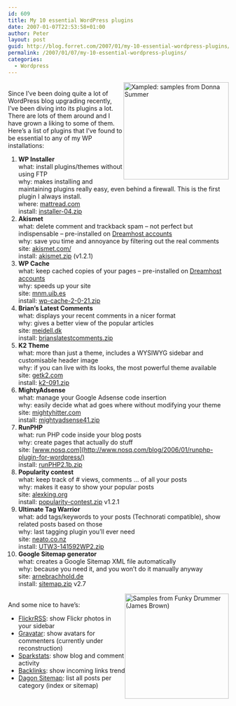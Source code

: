 ```yaml
---
id: 609
title: My 10 essential WordPress plugins
date: 2007-01-07T22:53:58+01:00
author: Peter
layout: post
guid: http://blog.forret.com/2007/01/my-10-essential-wordpress-plugins/
permalink: /2007/01/07/my-10-essential-wordpress-plugins/
categories:
  - Wordpress
---
```

[<img loading="lazy" style="float: right" src="http://farm1.static.flickr.com/128/339867739_95e87fb3e3_m.jpg" width="240" height="222" alt="Xampled: samples from Donna Summer" />](http://www.flickr.com/photos/pforret/339867739/ "Photo Sharing")  
Since I&#8217;ve been doing quite a lot of WordPress blog upgrading recently, I&#8217;ve been diving into its plugins a lot. There are lots of them around and I have grown a liking to some of them.  
Here&#8217;s a list of plugins that I&#8217;ve found to be essential to any of my WP installations:

  1. **WP Installer**  
    what: install plugins/themes without using FTP  
    why: makes installing and maintaining plugins really easy, even behind a firewall. This is the first plugin I always install.  
    where: [mattread.com](http://mattread.com/projects/wp-plugins/installer-the-plugin/)  
    install: [installer-04.zip](http://mattread.com/download/installer-04) 
  2. **Akismet**  
    what: delete comment and trackback spam &#8211; not perfect but indispensable &#8211; pre-installed on [Dreamhost accounts](http://www.dreamhost.com/r.cgi?166410)  
    why: save you time and annoyance by filtering out the real comments  
    site: [akismet.com/](http://akismet.com/)  
    install: [akismet.zip](http://downloads.wordpress.org/plugin/akismet.zip) (v1.2.1) 
  3. **WP Cache**  
    what: keep cached copies of your pages &#8211; pre-installed on [Dreamhost accounts](http://www.dreamhost.com/r.cgi?166410)  
    why: speeds up your site  
    site: [mnm.uib.es](http://mnm.uib.es/gallir/wp-cache-2/)  
    install: [wp-cache-2-0-21.zip](http://mnm.uib.es/gallir/wp-content/wp-cache-2-0-21.zip) 
  4. **Brian&#8217;s Latest Comments**  
    what: displays your recent comments in a nicer format  
    why: gives a better view of the popular articles  
    site: [meidell.dk](http://meidell.dk/archives/category/wordpress/latest-comments/)  
    install: [brianslatestcomments.zip](http://brianslatestcomments.googlecode.com/svn/trunk/brianslatestcomments.zip) 
  5. **K2 Theme**  
    what: more than just a theme, includes a WYSIWYG sidebar and customisable header image  
    why: if you can live with its looks, the most powerful theme available  
    site: [getk2.com](http://getk2.com/)  
    install: [k2-091.zip](http://getk2.com/files/k2-091.zip) 
  6. **MightyAdsense**  
    what: manage your Google Adsense code insertion  
    why: easily decide what ad goes where without modifying your theme  
    site: [mightyhitter.com](http://mightyhitter.com/main-page/plugins/mightyadsense/)  
    install: [mightyadsense41.zip](http://mightyhitter.com/wp-content/uploads/2006/09/mightyadsense41.zip) 
  7. **RunPHP**  
    what: run PHP code inside your blog posts  
    why: create pages that actually do stuff  
    site: [www.nosq.com](http://www.nosq.com/blog/2006/01/runphp-plugin-for-wordpress/)  
    install: [runPHP2.1b.zip](http://www.nosq.com/download/runPHP2.1b.zip) 
  8. **Popularity contest**  
    what: keep track of # views, comments &#8230; of all your posts  
    why: makes it easy to show your popular posts  
    site: [alexking.org](http://alexking.org/projects/wordpress/readme?project=popularity-contest)  
    install: [popularity-contest.zip](http://alexking.org/projects/wordpress/plugins/popularity-contest.zip) v1.2.1 
  9. **Ultimate Tag Warrior**  
    what: add tags/keywords to your posts (Technorati compatible), show related posts based on those  
    why: last tagging plugin you&#8217;ll ever need  
    site: [neato.co.nz](http://www.neato.co.nz/ultimate-tag-warrior/)  
    install: [UTW3-141592WP2.zip](http://www.neato.co.nz/plugins/UTW3-141592WP2.zip) 
 10. **Google Sitemap generator**  
    what: creates a Google Sitemap XML file automatically  
    why: because you need it, and you won&#8217;t do it manually anyway  
    site: [arnebrachhold.de](http://www.arnebrachhold.de/2005/06/05/google-sitemaps-generator-v2-final)  
    install: [sitemap.zip](http://www.arnebrachhold.de/redir/sitemap-dl-en/) v2.7 

[<img loading="lazy" style="float: right" src="http://farm1.static.flickr.com/127/339867738_02345bbf25_m.jpg" width="237" height="240" alt="Samples from Funky Drummer (James Brown)" />](http://www.flickr.com/photos/pforret/339867738/ "Photo Sharing")  
And some nice to have&#8217;s:

  * [FlickrRSS](http://eightface.com/wordpress/flickrrss/): show Flickr photos in your sidebar
  * [Gravatar](http://www.gravatar.com/): show avatars for commenters (currently under reconstruction)
  * [Sparkstats](http://seanmcb.com/projects/wordpress/sparkstats): show blog and comment activity
  * [Backlinks](http://gdymov.com/inbound-links-backlinks-wordpress-plugin/): show incoming links trend
  * [Dagon Sitemap](http://www.dagondesign.com/articles/sitemap-generator-plugin-for-wordpress/): list all posts per category (index or sitemap)